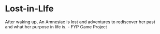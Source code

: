 # Lost-in-LIfe
After waking up, An Amnesiac is lost and adventures to rediscover her past and what her purpose in life is. - FYP Game Project
